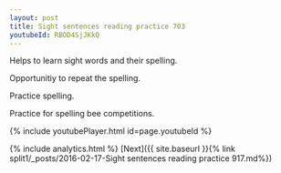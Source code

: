 ```yaml
---
layout: post
title: Sight sentences reading practice 703
youtubeId: RBOD4SjJKkQ
---
```

 
 
Helps to learn sight words and their spelling.

Opportunitiy to repeat the spelling. 

Practice spelling. 
 
Practice for spelling bee competitions. 
 
{% include youtubePlayer.html id=page.youtubeId %}
 
 
{% include analytics.html %} 
[Next]({{ site.baseurl }}{% link  split1/_posts/2016-02-17-Sight sentences reading practice 917.md%})
 
